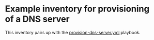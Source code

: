 # Example inventory for provisioning of a DNS server

This inventory pairs up with the [provision-dns-server.yml](https://github.com/redhat-cop/infra-ansible/blob/osp-admin-instance/playbooks/provision-dns-server.yml) playbook.
